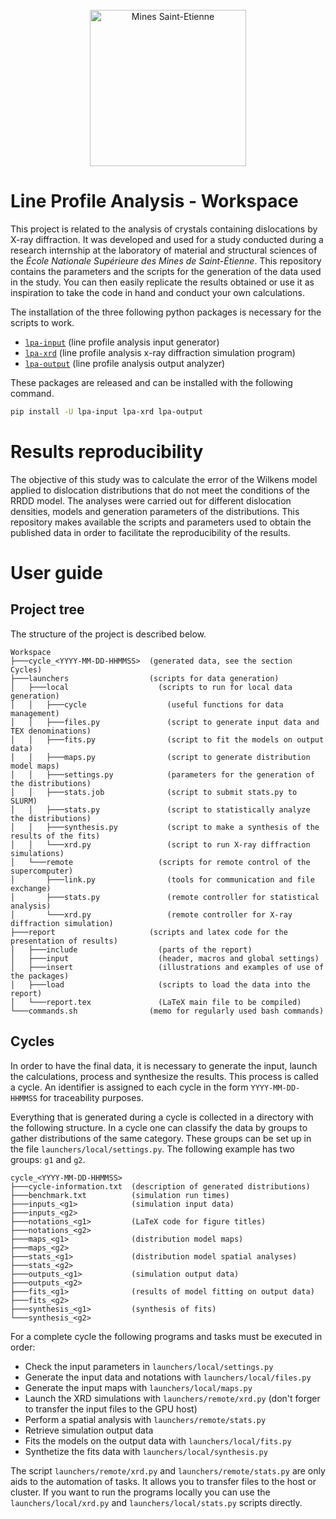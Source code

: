<div align="center"><br>
  <img width="250" src="https://dunstan.becht.network/permanent/mines.svg" alt="Mines Saint-Etienne">
</div>

# Line Profile Analysis - Workspace

This project is related to the analysis of crystals containing dislocations by X-ray diffraction. It was developed and used for a study conducted during a research internship at the laboratory of material and structural sciences of the *École Nationale Supérieure des Mines de Saint-Étienne*. This repository contains the parameters and the scripts for the generation of the data used in the study. You can then easily replicate the results obtained or use it as inspiration to take the code in hand and conduct your own calculations.

The installation of the three following python packages is necessary for the scripts to work.
* [`lpa-input`](https://github.com/DunstanBecht/lpa-input) (line profile analysis input generator)
* [`lpa-xrd`](https://github.com/DunstanBecht/lpa-xrd) (line profile analysis x-ray diffraction simulation program)
* [`lpa-output`](https://github.com/DunstanBecht/lpa-output) (line profile analysis output analyzer)

These packages are released and can be installed with the following command.
```bash
pip install -U lpa-input lpa-xrd lpa-output
```

# Results reproducibility

The objective of this study was to calculate the error of the Wilkens model applied to dislocation distributions that do not meet the conditions of the RRDD model. The analyses were carried out for different dislocation densities, models and generation parameters of the distributions. This repository makes available the scripts and parameters used to obtain the published data in order to facilitate the reproducibility of the results.

# User guide

## Project tree

The structure of the project is described below.
```
Workspace
├───cycle_<YYYY-MM-DD-HHMMSS>  (generated data, see the section Cycles)
├───launchers                  (scripts for data generation)
│   ├───local                    (scripts to run for local data generation)
│   │   ├───cycle                  (useful functions for data management)
│   │   ├───files.py               (script to generate input data and TEX denominations)
│   │   ├───fits.py                (script to fit the models on output data)
│   │   ├───maps.py                (script to generate distribution model maps)
│   │   ├───settings.py            (parameters for the generation of the distributions)
│   │   ├───stats.job              (script to submit stats.py to SLURM)
│   │   ├───stats.py               (script to statistically analyze the distributions)
│   │   ├───synthesis.py           (script to make a synthesis of the results of the fits)
│   │   └───xrd.py                 (script to run X-ray diffraction simulations)
│   └───remote                   (scripts for remote control of the supercomputer)
│       ├───link.py                (tools for communication and file exchange)
│       ├───stats.py               (remote controller for statistical analysis)
│       └───xrd.py                 (remote controller for X-ray diffraction simulation)
├───report                     (scripts and latex code for the presentation of results)
│   ├───include                  (parts of the report)
│   ├───input                    (header, macros and global settings)
│   ├───insert                   (illustrations and examples of use of the packages)
│   ├───load                     (scripts to load the data into the report)
│   └───report.tex               (LaTeX main file to be compiled)
└───commands.sh                (memo for regularly used bash commands)
```

## Cycles

In order to have the final data, it is necessary to generate the input, launch the calculations, process and synthesize the results. This process is called a cycle. An identifier is assigned to each cycle in the form `YYYY-MM-DD-HHMMSS` for traceability purposes.

Everything that is generated during a cycle is collected in a directory with the following structure. In a cycle one can classify the data by groups to gather distributions of the same category. These groups can be set up in the file `launchers/local/settings.py`. The following example has two groups: `g1` and `g2`.
```
cycle_<YYYY-MM-DD-HHMMSS>
├───cycle-information.txt  (description of generated distributions)
├───benchmark.txt          (simulation run times)
├───inputs_<g1>            (simulation input data)
├───inputs_<g2>
├───notations_<g1>         (LaTeX code for figure titles)
├───notations_<g2>
├───maps_<g1>              (distribution model maps)
├───maps_<g2>
├───stats_<g1>             (distribution model spatial analyses)
├───stats_<g2>
├───outputs_<g1>           (simulation output data)
├───outputs_<g2>
├───fits_<g1>              (results of model fitting on output data)
├───fits_<g2>
├───synthesis_<g1>         (synthesis of fits)
└───synthesis_<g2>
```

For a complete cycle the following programs and tasks must be executed in order:
* Check the input parameters in `launchers/local/settings.py`
* Generate the input data and notations with `launchers/local/files.py`
* Generate the input maps with `launchers/local/maps.py`
* Launch the XRD simulations with `launchers/remote/xrd.py` (don't forger to transfer the input files to the GPU host)
* Perform a spatial analysis with `launchers/remote/stats.py`
* Retrieve simulation output data
* Fits the models on the output data with `launchers/local/fits.py`
* Synthetize the fits data with `launchers/local/synthesis.py`

The script `launchers/remote/xrd.py` and `launchers/remote/stats.py` are only aids to the automation of tasks. It allows you to transfer files to the host or cluster. If you want to run the programs locally you can use the `launchers/local/xrd.py` and `launchers/local/stats.py` scripts directly.

